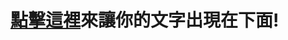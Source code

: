 # [點擊這裡](https://github.com/charlie-moomoo/textboard/issues/new?title=增加文字|<把這裡替換成你的文字！>&body=按下`Submit%20new%20issue`!)來讓你的文字出現在下面!
